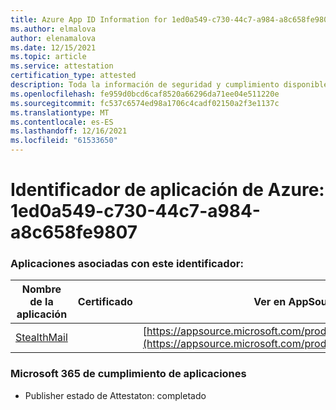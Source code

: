 ```yaml
---
title: Azure App ID Information for 1ed0a549-c730-44c7-a984-a8c658fe9807
ms.author: elmalova
author: elenamalova
ms.date: 12/15/2021
ms.topic: article
ms.service: attestation
certification_type: attested
description: Toda la información de seguridad y cumplimiento disponible para 1ed0a549-c730-44c7-a984-a8c658fe9807.
ms.openlocfilehash: fe959d0bcd6caf8520a66296da71ee04e511220e
ms.sourcegitcommit: fc537c6574ed98a1706c4cadf02150a2f3e1137c
ms.translationtype: MT
ms.contentlocale: es-ES
ms.lasthandoff: 12/16/2021
ms.locfileid: "61533650"
---
```

# <a name="azure-app-id-1ed0a549-c730-44c7-a984-a8c658fe9807"></a>Identificador de aplicación de Azure: 1ed0a549-c730-44c7-a984-a8c658fe9807


### <a name="apps-associated-with-this-id"></a>Aplicaciones asociadas con este identificador:
| **Nombre de la aplicación** | **Certificado** | **Ver en AppSource** |
|--------------|---------------|-----------------------|
| [StealthMail](https://docs.microsoft.com/microsoft-365-app-certification/forward/WA200001748) |  | [https://appsource.microsoft.com/product/office/WA200001748](https://appsource.microsoft.com/product/office/WA200001748) |

### <a name="microsoft-365-app-compliance-status"></a>Microsoft 365 de cumplimiento de aplicaciones
- Publisher estado de Attestaton: completado
